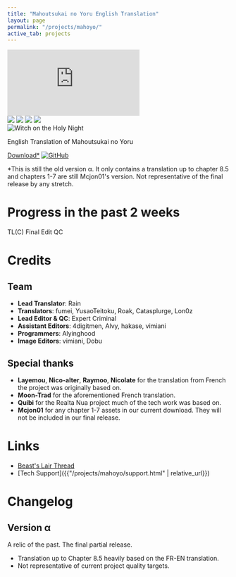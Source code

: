 ```yaml
---
title: "Mahoutsukai no Yoru English Translation"
layout: page
permalink: "/projects/mahoyo/"
active_tab: projects
---
```


<div id="project-header">
    <div id="project-showcase">
        <div id="active-item"></div>
        <div id="all-items">
            <div>
                <iframe src="https://www.youtube.com/embed/cvXA6mh9Y5I" frameborder="0"></iframe>
            </div>
            <img src="{{ "/assets/images/projects/mahoyo_screenshots_1.jpg" | relative_url }}">
            <img src="{{ "/assets/images/projects/mahoyo_screenshots_2.jpg" | relative_url }}">
            <img src="{{ "/assets/images/projects/mahoyo_screenshots_3.jpg" | relative_url }}">
            <img src="{{ "/assets/images/projects/mahoyo_screenshots_4.jpg" | relative_url }}">
        </div>
    </div>
    <div id="project-overview">
        <img id="project-logo" class="mahoyo-logo" src="{{ "/assets/images/projects/mahoyo_logo.svg" | relative_url }}" alt="Witch on the Holy Night">
        <p>English Translation of Mahoutsukai no Yoru</p>
        <div id="project-download">
            <a href="#" id="download-button">Download*</a>
            <a href="https://github.com/Hollow-Moon"><img src="{{ "assets/images/icons/soc-icon-gh.svg" | relative_url }}" alt="GitHub"></a>
        </div>
        <p class="small">*This is still the old version α. It only contains a translation up to chapter 8.5 and chapters 1-7 are still Mcjon01's version. Not representative of the final release by any stretch.</p>
    </div>
</div>
<script type="text/javascript" src="{{ "/assets/script/project-showcase.js" | relative_url }}"></script>

<div id="project-info">

<!-- This is rendered with JS -->
<div id="project-progress">
<h1>Progress in the past 2 weeks</h1>
    <div id="legend">
        <span class="tlc">TL(C)</span>
        <span class="final-edit">Final Edit</span>
        <span class="qc">QC</span>
    </div>
</div>
<script type="text/javascript">
    const projectProgressStats = {
        "Chapter 1": {
            "totalPages": 334,
            "progress": { "TL(C)": 334, "Final Edit": 334, "QC": 334 }
        },
        "Chapter 1.5": {
            "totalPages": 306,
            "progress": { "TL(C)": 306, "Final Edit": 306, "QC": 306 }
        },
        "Chapter 2": {
            "totalPages": 247,
            "progress": { "TL(C)": 247, "Final Edit": 247, "QC": 247 }
        },
        "Chapter 3": {
            "totalPages": 45,
            "progress": { "TL(C)": 45, "Final Edit": 45, "QC": 45 }
        },
        "Chapter 4": {
            "totalPages": 225,
            "progress": { "TL(C)": 225, "Final Edit": 225, "QC": 225 }
        },
        "Chapter 5-I": {
            "totalPages": 428,
            "progress": { "TL(C)": 428, "Final Edit": 428, "QC": 428 }
        },
        "Chapter 5-II": {
            "totalPages": 538,
            "progress": { "TL(C)": 538, "Final Edit": 538, "QC": 538 }
        },
        "Chapter 6": {
            "totalPages": 374,
            "progress": { "TL(C)": 374, "Final Edit": 374, "QC": 57 }
        },
        "Chapter 7": {
            "totalPages": 438,
            "progress": { "TL(C)": 438, "Final Edit": 438, "QC": 0 },
            "diff": { "Final Edit": 38 }
        },
        "Chapter 7 Extra": {
            "totalPages": 128,
            "progress": { "TL(C)": 128, "Final Edit": 128, "QC": 0 },
            "diff": { "Final Edit": 30 }
        },
        "Chapter 8": {
            "totalPages": 287,
            "progress": { "TL(C)": 287, "Final Edit": 0, "QC": 287 }
        },
        "Chapter 8 Extra": {
            "totalPages": 151,
            "progress": { "TL(C)": 151, "Final Edit": 0, "QC": 151 }
        },
        "Chapter 8.5": {
            "totalPages": 383,
            "progress": { "TL(C)": 383, "Final Edit": 0, "QC": 383 }
        },
        "Chapter 9": {
            "totalPages": 432,
            "progress": { "TL(C)": 432, "Final Edit": 0, "QC": 432 }
        },
        "Chapter 10": {
            "totalPages": 302,
            "progress": { "TL(C)": 302, "Final Edit": 0, "QC": 302 }
        },
        "Chapter 11": {
            "totalPages": 342,
            "progress": { "TL(C)": 342, "Final Edit": 0, "QC": 342 }
        },
        "Chapter 12": {
            "totalPages": 580,
            "progress": { "TL(C)": 580, "Final Edit": 0, "QC": 580 }
        },
        "Chapter 13": {
            "totalPages": 246,
            "progress": { "TL(C)": 246, "Final Edit": 0, "QC": 246 }
        },
        "All About Ploy": {
            "totalPages": 361,
            "progress": { "TL(C)": 361, "Final Edit": 0, "QC": 0 }
        },
        "Extra 1": {
            "totalPages": 248,
            "progress": { "TL(C)": 5, "Final Edit": 0, "QC": 0 }
        },
        "Extra 2": {
            "totalPages": 836,
            "progress": { "TL(C)": 43, "Final Edit": 0, "QC": 0 }
        }
    }
</script>
<script type="text/javascript" src="{{ "/assets/script/project-progress.js" | relative_url }}"></script>
<div id="project-credits">
<h1>Credits</h1>
<h2>Team</h2>
<ul>
    <li><b>Lead Translator</b>: Rain</li>
    <li><b>Translators</b>: fumei, YusaoTeitoku, Roak, Catasplurge, Lon0z</li>
    <li><b>Lead Editor & QC</b>: Expert Criminal</li>
    <li><b>Assistant Editors</b>: 4digitmen, Alvy, hakase, vimiani</li>
    <li><b>Programmers</b>: Alyinghood</li>
    <li><b>Image Editors</b>: vimiani, Dobu</li>
</ul>
<h2>Special thanks</h2>
<ul>
    <li><b>Layemou</b>, <b>Nico-alter</b>, <b>Raymoo</b>, <b>Nicolate</b> for the translation from French the project was originally based on.</li>
    <li><b>Moon-Trad</b> for the aforementioned French translation.</li>
    <li><b>Quibi</b> for the Realta Nua project much of the tech work was based on.</li>
    <li><b>Mcjon01</b> for any chapter 1-7 assets in our current download. They will not be included in our final release.</li>
</ul>
</div>
</div>

# Links

-   [Beast's Lair Thread](https://forums.nrvnqsr.com/showthread.php/8586)
-   [Tech Support]({{"/projects/mahoyo/support.html" | relative_url}})

# Changelog

## Version α

A relic of the past. The final partial release.

-   Translation up to Chapter 8.5 heavily based on the FR-EN translation.
-   Not representative of current project quality targets.

